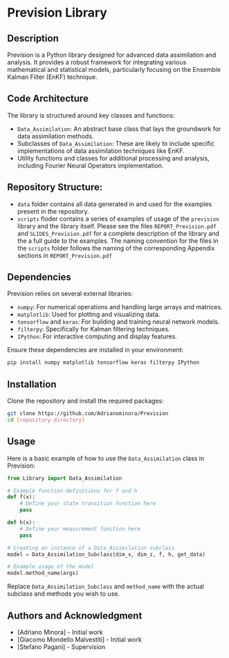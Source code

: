 
# Prevision Library

## Description
Prevision is a Python library designed for advanced data assimilation and analysis. It provides a robust framework for integrating various mathematical and statistical models, particularly focusing on the Ensemble Kalman Filter (EnKF) technique.

## Code Architecture
The library is structured around key classes and functions:
- `Data_Assimilation`: An abstract base class that lays the groundwork for data assimilation methods.
- Subclasses of `Data_Assimilation`: These are likely to include specific implementations of data assimilation techniques like EnKF.
- Utility functions and classes for additional processing and analysis, including Fourier Neural Operators implementation.

## Repository Structure:
- `data` folder contains all data generated in and used for the examples present in the repository.
- `scripts` floder contains a series of examples of usage of the `prevision` library and the library itself. Please see the files `REPORT_Prevision.pdf` and `SLIDES_Prevision.pdf` for a complete description of the library and the a full guide to the examples. The naming convention for the files in the `scripts` folder follows the naming of the corresponding Appendix sections in `REPORT_Prevision.pdf`

## Dependencies
Prevision relies on several external libraries:
- `numpy`: For numerical operations and handling large arrays and matrices.
- `matplotlib`: Used for plotting and visualizing data.
- `tensorflow` and `keras`: For building and training neural network models.
- `filterpy`: Specifically for Kalman filtering techniques.
- `IPython`: For interactive computing and display features.

Ensure these dependencies are installed in your environment:
```bash
pip install numpy matplotlib tensorflow keras filterpy IPython
```

## Installation
Clone the repository and install the required packages:
```bash
git clone https://github.com/Adrianominora/Prevision
cd [repository-directory]
```

## Usage
Here is a basic example of how to use the `Data_Assimilation` class in Prevision:

```python
from Library import Data_Assimilation

# Example function definitions for f and h
def f(x):
    # Define your state transition function here
    pass

def h(x):
    # Define your measurement function here
    pass

# Creating an instance of a Data_Assimilation subclass
model = Data_Assimilation_Subclass(dim_x, dim_z, f, h, get_data)

# Example usage of the model
model.method_name(args)
```

Replace `Data_Assimilation_Subclass` and `method_name` with the actual subclass and methods you wish to use.

## Authors and Acknowledgment
- [Adriano Minora] - Initial work
- [Giacomo Mondello Malvestiti] - Initial work
- [Stefano Pagani] - Supervision
